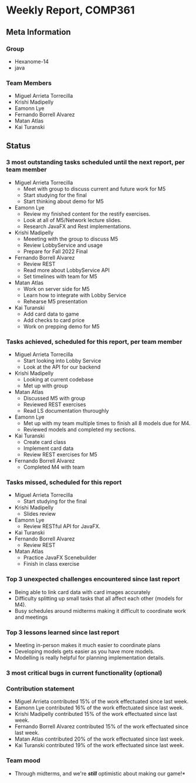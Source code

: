 # Weekly Report, COMP361

## Meta Information

### Group

 * Hexanome-14
 * java

### Team Members

 * Miguel Arrieta Torrecilla
 * Krishi Madipelly
 * Eamonn Lye
 * Fernando Borrell Alvarez
 * Matan Atlas
 * Kai Turanski

## Status

### 3 most outstanding tasks scheduled until the next report, per team member

 * Miguel Arrieta Torrecilla
   * Meet with group to discuss current and future work for M5
   * Start studying for the final
   * Start thinking about demo for M5
 * Eamonn Lye
   * Review my finished content for the restify exercises.
   * Look at all of M5/Network lecture slides.
   * Research JavaFX and Rest implementations.
 * Krishi Madipelly
   * Meeeting with the group to discuss M5
   * Review LobbyService and usage
   * Prepare for Fall 2022 Final
 * Fernando Borrell Alvarez
   * Review REST 
   * Read more about LobbyService API
   * Set timelines with team for M5
 * Matan Atlas
   * Work on server side for M5
   * Learn how to integrate with Lobby Service
   * Rehearse M5 presentation
 * Kai Turanski
   * Add card data to game
   * Add checks to card price
   * Work on prepping demo for M5

### Tasks achieved, scheduled for this report, per team member  

 * Miguel Arrieta Torrecilla
   * Start looking into Lobby Service
   * Look at the API for our backend
 * Krishi Madipelly
   * Looking at current codebase
   * Met up with group
 * Matan Atlas
   * Discussed M5 with group
   * Reviewed REST exercises
   * Read LS documentation thuroughly
 * Eamonn Lye
   * Met up with my team multiple times to finish all 8 models due for M4.
   * Reviewed models and completed my sections.
 * Kai Turanski
   * Create card class
   * Implement card data
   * Review REST exercises for M5
 * Fernando Borrell Alvarez
   * Completed M4 with team

### Tasks missed, scheduled for this report

 * Miguel Arrieta Torrecilla
   * Start studying for the final
 * Krishi Madipelly
   * Slides review
 * Eamonn Lye
   * Review RESTful API for JavaFX.
 * Kai Turanski
 * Fernando Borrell Alvarez
   * Review REST
 * Matan Atlas
   * Practice JavaFX Scenebuilder
   * Finish in class exercise

### Top 3 unexpected challenges encountered since last report

  * Being able to link card data with card images accurately
  * Difficulty splitting up small tasks that all affect each other (models for M4).
  * Busy schedules around midterms making it difficult to coordinate work and meetings

### Top 3 lessons learned since last report

  * Meeting in-person makes it much easier to coordinate plans
  * Developing models gets easier as you have more models.
  * Modelling is really helpful for planning implementation details.

### 3 most critical bugs in current functionality (optional)

### Contribution statement

 * Miguel Arrieta contributed 15% of the work effectuated since last week.
 * Eamonn Lye contributed 16% of the work effectuated since last week.
 * Krishi Madipelly contributed 15% of the work effectuated since last week.
 * Fernando Borrell Alvarez contributed 15% of the work effectuated since last week.
 * Matan Atlas contributed 20% of the work effectuated since last week.
 * Kai Turanski contributed 19% of the work effectuated since last week.

### Team mood

 * Through midterms, and we're ***still*** optimistic about making our game!*
